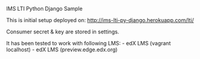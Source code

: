 IMS LTI Python Django Sample

This is initial setup deployed on:
    http://ims-lti-py-django.herokuapp.com/lti/

Consumer secret & key are stored in settings.

It has been tested to work with following LMS:
    - edX LMS (vagrant localhost)
    - edX LMS (preview.edge.edx.org)
